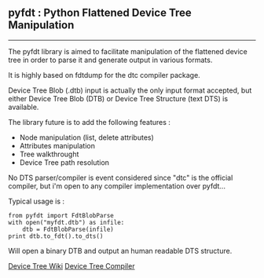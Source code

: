 ## pyfdt : Python Flattened Device Tree Manipulation ##
----------
The pyfdt library is aimed to facilitate manipulation of the flattened device tree in order to parse it and generate output in various formats.

It is highly based on fdtdump for the dtc compiler package.

Device Tree Blob (.dtb) input is actually the only input format accepted, but either Device Tree Blob (DTB) or Device Tree Structure (text DTS) is available.

The library future is to add the following features :

 - Node manipulation (list, delete attributes)
 - Attributes manipulation
 - Tree walkthrought
 - Device Tree path resolution

No DTS parser/compiler is event considered since "dtc" is the official compiler, but i'm open to any compiler implementation over pyfdt...

Typical usage is :

    from pyfdt import FdtBlobParse
    with open("myfdt.dtb") as infile:
	    dtb = FdtBlobParse(infile)
	print dtb.to_fdt().to_dts()

Will open a binary DTB and output an human readable DTS structure.

[Device Tree Wiki](http://www.devicetree.org)
[Device Tree Compiler](http://www.devicetree.org/Device_Tree_Compiler)
